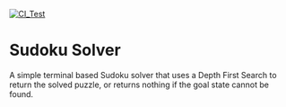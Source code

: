 [![CI_Test](https://github.com/S010MON/sudoku/actions/workflows/python-app.yml/badge.svg)](https://github.com/S010MON/sudoku/actions/workflows/python-app.yml)

# Sudoku Solver
A simple terminal based Sudoku solver that uses a Depth First Search to return the solved puzzle, or returns nothing if the goal state cannot be found.
